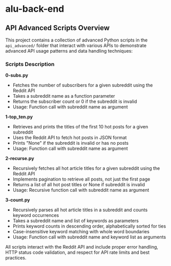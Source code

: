 # alu-back-end

## API Advanced Scripts Overview

This project contains a collection of advanced Python scripts in the `api_advanced/` folder that interact with various APIs to demonstrate advanced API usage patterns and data handling techniques:

### Scripts Description

**0-subs.py**
- Fetches the number of subscribers for a given subreddit using the Reddit API
- Takes a subreddit name as a function parameter
- Returns the subscriber count or 0 if the subreddit is invalid
- Usage: Function call with subreddit name as argument

**1-top_ten.py**
- Retrieves and prints the titles of the first 10 hot posts for a given subreddit
- Uses the Reddit API to fetch hot posts in JSON format
- Prints "None" if the subreddit is invalid or has no posts
- Usage: Function call with subreddit name as argument

**2-recurse.py**
- Recursively fetches all hot article titles for a given subreddit using the Reddit API
- Implements pagination to retrieve all posts, not just the first page
- Returns a list of all hot post titles or None if subreddit is invalid
- Usage: Recursive function call with subreddit name as argument

**3-count.py**
- Recursively parses all hot article titles in a subreddit and counts keyword occurrences
- Takes a subreddit name and list of keywords as parameters
- Prints keyword counts in descending order, alphabetically sorted for ties
- Case-insensitive keyword matching with whole word boundaries
- Usage: Function call with subreddit name and keyword list as arguments

All scripts interact with the Reddit API and include proper error handling, HTTP status code validation, and respect for API rate limits and best practices.